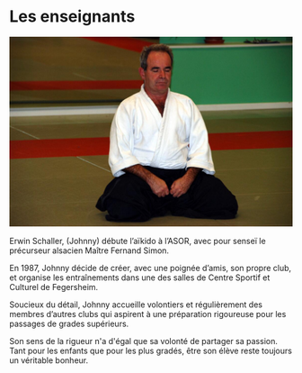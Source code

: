 # Les enseignants

![](images/small_DSC_0656.jpg)

Erwin Schaller, (Johnny) débute l’aïkido à l’ASOR, avec pour senseï le précurseur alsacien Maître Fernand Simon. 

En 1987, Johnny décide de créer, avec une poignée d’amis, son propre club, et organise les entraînements dans une des salles de Centre Sportif et Culturel de Fegersheim.

Soucieux du détail, Johnny accueille volontiers et régulièrement des membres d’autres clubs qui aspirent à une préparation rigoureuse pour les passages de grades supérieurs.

Son sens de la rigueur n'a d'égal que sa volonté de partager sa passion. Tant pour les enfants que pour les plus gradés, être son élève reste toujours un véritable bonheur.
